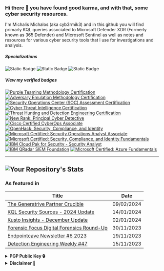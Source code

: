 ### Hi there 👋 you have found good karma, and with that, some cyber security resources.

I'm Michalis Michalos (aka cyb3rmik3) and in this github you will find primarly KQL queries associated to Microsoft Defender XDR (Formerly known as 365 Defender) and Microsoft Sentinel as well as notes and resources for various cyber security tools that I use for investigations and analysis.

##### Specializations
<div id="badges">
  <img alt="Static Badge" src="https://img.shields.io/badge/Incident%20Response-purple">
  <img alt="Static Badge" src="https://img.shields.io/badge/Digital%20Forensics-purple">
  <img alt="Static Badge" src="https://img.shields.io/badge/Cyber%20Threat%20Intelligence-purple">

##### View my verified badges
<!--START_SECTION:badges-->
[![Purple Teaming Methodology Certification](https://images.credly.com/size/110x110/images/4d16c7f4-5a31-4de6-b2c8-fd05a00bc28e/image.png)](http://www.credly.com/badges/7cbd500e-a4c1-411c-abfa-0fb42f0fdf1f "Purple Teaming Methodology Certification")
[![Adversary Emulation Methodology Certification](https://images.credly.com/size/110x110/images/a8bd4ab4-4c43-485f-93ae-eebd930e0549/image.png)](http://www.credly.com/badges/8357538f-526c-4443-9050-1033ad699bb1 "Adversary Emulation Methodology Certification")
[![Security Operations Center (SOC) Assessment Certification](https://images.credly.com/size/110x110/images/0ee5aa30-1ede-4ebe-84a9-10f0707b220e/image.png)](http://www.credly.com/badges/c8da05a7-4f96-418f-81d1-0441a5681635 "Security Operations Center (SOC) Assessment Certification")
[![Cyber Threat Intelligence Certification](https://images.credly.com/size/110x110/images/b0d13dce-7e1f-45e7-9cef-aca34d3b1ba3/image.png)](http://www.credly.com/badges/21045d35-be5f-4170-9c24-17b1fe478059 "Cyber Threat Intelligence Certification")
[![Threat Hunting and Detection Engineering Certification](https://images.credly.com/size/110x110/images/9a3a1369-4dc5-46a1-b52f-1dd2bb38802c/image.png)](http://www.credly.com/badges/63fb71b8-a3d0-4352-8402-d2ece74f15f6 "Threat Hunting and Detection Engineering Certification")
[![New Rank: Principal Cyber Detective](https://images.credly.com/size/110x110/images/de3881e3-5791-4ded-819e-7f59e677a4ed/image.png)](http://www.credly.com/badges/a2b5f158-c3a0-42fd-9413-05d9aaa940cd "New Rank: Principal Cyber Detective")
[![Cisco Certified CyberOps Associate](https://images.credly.com/size/110x110/images/31459fb8-0734-4078-9175-dd1a6e56de4a/01_cyberops_associate_300.png)](http://www.credly.com/badges/016eacd1-689a-450e-b6d6-fb9d45ea53c0 "Cisco Certified CyberOps Associate")
[![OpenHack: Security, Compliance, and Identity](https://images.credly.com/size/110x110/images/772811b6-ba72-4637-8104-a6a9ca08acc2/SCI_Challange_Complete_OpenHack_600X600.png)](http://www.credly.com/badges/b9783461-7ae8-4409-9290-d9a566c11b44 "OpenHack: Security, Compliance, and Identity")
[![Microsoft Certified: Security Operations Analyst Associate](https://images.credly.com/size/110x110/images/7e75516f-5149-4d19-8d09-aa3dab4907cb/security-operations-analyst-associate-600x600.png)](http://www.credly.com/badges/0417d347-d395-4541-834c-83364caf05b7 "Microsoft Certified: Security Operations Analyst Associate")
[![Microsoft Certified: Security, Compliance, and Identity Fundamentals](https://images.credly.com/size/110x110/images/fc1352af-87fa-4947-ba54-398a0e63322e/security-compliance-and-identity-fundamentals-600x600.png)](http://www.credly.com/badges/22298579-475f-429a-8813-c6e74c02288e "Microsoft Certified: Security, Compliance, and Identity Fundamentals")
[![IBM Cloud Pak for Security - Security Analyst](https://images.credly.com/size/110x110/images/4a515863-670e-4feb-accb-5a227d1e568d/IBM_Cloud_Pak_for_Security_-_Security_Analyst.png)](http://www.credly.com/badges/3baef07f-3c4a-4aed-ae62-d11d42a61c16 "IBM Cloud Pak for Security - Security Analyst")
[![IBM QRadar SIEM Foundation](https://images.credly.com/size/110x110/images/066da2d7-4808-4f43-a1b9-f32f13872084/image.png)](http://www.credly.com/badges/e3e34d92-a26e-4d2c-ba13-37137721859e "IBM QRadar SIEM Foundation")
[![Microsoft Certified: Azure Fundamentals](https://images.credly.com/size/110x110/images/be8fcaeb-c769-4858-b567-ffaaa73ce8cf/image.png)](http://www.credly.com/badges/71835e10-2869-460c-9284-ec2107aad37d "Microsoft Certified: Azure Fundamentals")
<!--END_SECTION:badges-->

---
![Your Repository's Stats](https://github-readme-stats.vercel.app/api?username=cyb3rmik3&show_icons=true&theme=holi)
---

### As featured in
| Title | Date |
| ------------- | ------------- |
| [The Generatrive Partner Crucible](https://www.linkedin.com/pulse/weekending-february-9-2023-marc-andr%2525C3%2525A9-morisset-43mve%3FtrackingId=kwJ9%252FElxQG%252BIdSat7d0Mlg%253D%253D/?trackingId=kwJ9%2FElxQG%2BIdSat7d0Mlg%3D%3D)  | 09/02/2024 |
| [KQL Security Sources - 2024 Update](https://kqlquery.com/posts/kql-sources-2024-update/)  | 14/01/2024 |
| [Kusto Insights - December Update](https://kustoinsights.substack.com/p/kusto-insights-december-update)  | 02/01/2024 |
| [Forensic Focus Digital Forensics Round-Up](https://www.forensicfocus.com/news/digital-forensics-round-up-november-30-2023/) | 30/11/2023 |
| [Endpointcave Newsletter #6 2023](https://endpointcave.com/newsletter/newsletter-6-2023/) | 19/11/2023 |
| [Detection Engineering Weekly #47](https://www.detectionengineering.net/p/det-eng-weekly-47-my-gpt-is-hallucinating) | 15/11/2023 |

<details>
  <summary><b>PGP&nbsp;Public&nbsp;Key&nbsp;🔒</b></summary>
  <br/>

```
-----BEGIN PGP PUBLIC KEY BLOCK-----

mQGNBGGTw0oBDADRP0lluTJy770/wlUgNZp8qe8Pq97DkfOYxBGYTJzDPVmX8ErZ
R2XBMbwntwzb2A/gkX41y7v1d6r15Oy4rCWVdbJwiBcLeIWpYXfqRQLQlggNNMhf
l7zBGWzqvOa5yK3SOTSON8uEdxPachgyivBa0VUN24TAUqvNj7jzIuf/xHzWgvmF
JxmHJLDW+vTJJkwCcRQGXgNMlu3HfXXD7FgHSiLXtyrLV70jXOftASrOVHPdJ1SV
rwDlFmwAFIPdpgjnJlYX4C9ejR4HYUP21LN7/Vz38SPzlxl3zNGc7KZ8p9KY9+w0
u69Q35JXiiSpJZ9SH3MeKEgfxFMls7u/3F+WZEp7REqMZQCyZ7o3vmN/E7gFAEpP
HGUVLCoK8M4SsN0ahqvYuFttfJGrkbu9SKjSx7lP1nfKiORngUtXVIdxQzcppgzE
UZr2fuWCzPJn8xvQgZ87qHz9Vi+m4ZdI0riKUsMAVBO2xcb8U8GfudovClkK6su1
3NdpNGyLYxLGVscAEQEAAbQpTWljaGFsaXMgTWljaGFsb3MgPG1pY2hhbGlzQG1p
Y2hhbG9zLm5ldD6JAdQEEwEIAD4WIQR7sJsdN7q+hPqkaQaiYY5u/wU5bAUCYZPD
SgIbAwUJEs5j1gULCQgHAgYVCgkICwIEFgIDAQIeAQIXgAAKCRCiYY5u/wU5bH7T
C/4qxRdSOtPFwswEIwIa0yw/z9BEjGHP1t1yOeTU3b3nN+/hoDnOJwwxBWe/WGdi
jNmG7FrJkDX8Xm0Q+HCF4l1TdnP4EuopMv6T6xTfuT3A+zdOA/AZ3b4HkRiBObCz
BCjl6rtsLvoaUgdAyF04slQza7Z9okbboqv+eL0Ehjm64RewcM0SDY6cqQFPxDCW
r+WTao4S2jLiqbe9e9ncW/23JXqYo+yG6I1PkAWtxdas7FyKa3+bSLuO4kthAviM
7xPoNoJ+ovw5M6XS/umR+AVcoe0OiF01EcolGwVCDcumWHc9FEMY0V4V+D/g1CaS
K9FG3qHwKq7LJUlcDPAe5gKkgUAmIrdYC14P08rss3eTp/3GyW59GMNqvxoF8aDw
k+pf6+HYM+NBAP0iFjWlRS2rNYACx4V1GENzyl7XIhEAy0gUfTyL1FteL5fjs9r3
YZq9Fb4+Wj3wKQ7+LCEWi5RFgzfiDV8h26RRrY6Glxz56H+MisD0QSo8f3ZWnoAF
siO5AY0EYZPDSgEMAND0CmEGI1du0A9z7JEiH+riki5KzL3fxyNjIrEuwqz44TYF
iyFrRp1hT0SbD+mAyx6EzNvRy3umSYx2d++ApWwXS/XGZ7W2JwptXNLmJV1DqyUQ
2ToN3Y5KxfOE7xj+OOwenkHv/qE68Gm2pHRpHusXO9OevWWqdPtDqTTydH7ZBg5u
vJYqyRXiMIrjnJPuBne6JiLDUyq0rBu+OnpI8EAuGCr92QOLOdDFKeWKPz+vqqW8
ueCYedWCekEQoTI8WaGJj3cKk2Pj8PXl11VsResA5g5xZxwspFSQK8FKholIR8Ao
86+gJfkM7P8dFF7PwC9aKLtcdM7taijntVdGxqr16la3td700D7DQzNbI+wd//Kj
f6Gl/3msN1cMFfs7b6FP0X7a2gwbtpU030e3weAMNYa/ERfwnzJv5bJ5R3x6pCxd
FnsCAOrKhqi3jjPO6AsEx6SRH7m6dQ6KwjOrj72vA3dmVz+T/MILuZBPaFHsPEaR
CAycvbzW1dANnY7kCwARAQABiQG8BBgBCAAmFiEEe7CbHTe6voT6pGkGomGObv8F
OWwFAmGTw0oCGwwFCRLOY9YACgkQomGObv8FOWyktAv9GiS8RCXZ0R/2Txjofm3L
A+WqUOSoiUiy2DEwYW4Do4dED+J33GRTdWZ5a4Nf4Q60FxiD6tqQ8Ru/7epfm41S
qNUrYH3ndEjRN0Q7KLfux6f66yQMbJZt5cVIAxrRYmBmKXQlsSb+jXtdMmoFUSNe
/DhCBp+MW/h0oyHqB3blnILmc5WOGJR0ji/Brl0YugaFN4qz3L2o1KQSkgRhYSSz
EQMNU57FzfVKmq9vRvbaZa8yMU7Njb2aeHhKsHEbKkhS7P3MZpfgjjFO5IoEJCwa
2ZrQ69kGGUOdM6E+9bfIUq34yNT2WsLD6xPsLio0Lgq++zl7U78SDl8h0mZDdGqZ
EMo75FCSVEWTij45qrnQUzW0had8EPWO1kSKyGai1XRuPHLd7dOcQpFGasAGzrNQ
8cYEVVoMfHY5x2yPeWjWx7JFMHrCJoyIi35uNKd9Nkas2ERItr5Tje4C+eZtOOYM
+48w3LzOrH6oDHCiJ3WswB7aEvqVksarVG1gRukjxj8K
=0ES0
-----END PGP PUBLIC KEY BLOCK-----
```
</details>

<details>
  <summary><b>Disclaimer&nbsp;📔</b></summary>
  <br/>
The views and opinions expressed herein are those of the author and do not necessarily reflect the views of the employer.
</details>
